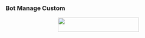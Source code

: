 ### Bot Manage Custom

<p align="center"><a href="https://heroku.com/deploy?template=https://github.com/CilikProject/Zenitsu"> <img src="https://img.shields.io/badge/Deploy%20To%20Heroku-blue?style=for-the-badge&logo=heroku" width="220" height="38.45"/></a></p>

